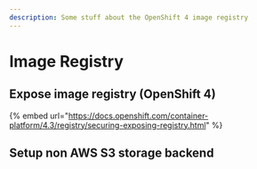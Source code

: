 ```yaml
---
description: Some stuff about the OpenShift 4 image registry
---
```


# Image Registry

## Expose image registry \(OpenShift 4\)

{% embed url="https://docs.openshift.com/container-platform/4.3/registry/securing-exposing-registry.html" %}



## Setup non AWS S3 storage backend



